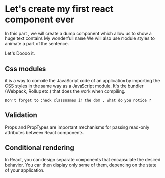 
# Let's create my first react component ever

In this part , we will create a dump component which allow us to show a huge text contains My wonderfull name 
We will also use module styles to animate a part of the sentence.

Let's Doooo it.


## Css modules

it is a way to compile the JavaScript code of an application by importing the CSS styles in the same way as a JavaScript module. It's the bundler (Webpack, Rollup etc.) that does the work when compiling.

    Don't forget to check classnames in the dom , what do you notice ?


## Validation

Props and PropTypes are important mechanisms for passing read-only attributes between React components.

## Conditional rendering 

In React, you can design separate components that encapsulate the desired behavior. You can then display only some of them, depending on the state of your application.
